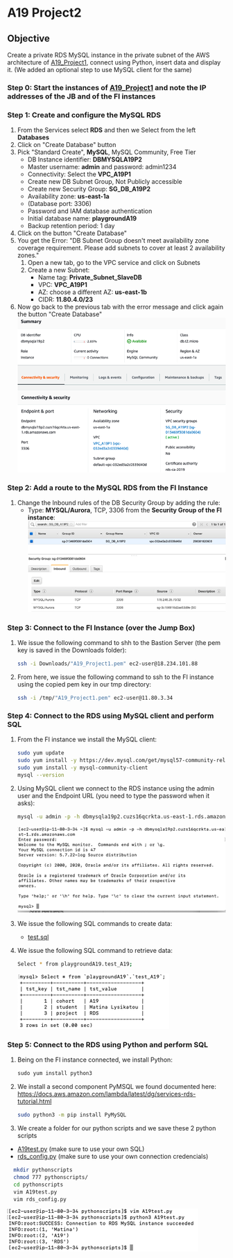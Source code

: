 # A19 Project2
## Objective 
Create a private RDS MySQL instance in the private subnet of the AWS architecture of [A19_Project1](/A19_Project1_Readme.md), connect using Python, insert data and display it. (We added an optional step to use MySQL client for the same)

### Step 0: Start the instances of [A19_Project1](/A19_Project1_Readme.md) and note the IP addresses of the JB and of the FI instances

### Step 1: Create and configure the MySQL RDS
1. From the Services select **RDS** and then we Select from the left **Databases**
1. Click on "Create Database" button
1. Pick "Standard Create", **MySQL**, MySQL Community, Free Tier
	- DB Instance identifier: **DBMYSQLA19P2**
  	-	Master username: **admin** and password: admin1234
 	-	Connectivity: Select the **VPC_A19P1**
 	-	Create new DB Subnet Group, Not Publicly accessible
 	-	Create new Security Group: **SG_DB_A19P2**
 	-	Availability zone: **us-east-1a**
 	-	(Database port: 3306)
 	-	Password and IAM database authentication
 	-	Initial database name: **playgroundA19**
 	-	Backup retention period: 1 day
4. Click on the button "Create Database"
5. You get the Error: "DB Subnet Group doesn't meet availability zone coverage requirement. Please add subnets to cover at least 2 availability zones." 
	1. Open a new tab, go to the VPC service and click on Subnets
	2. Create a new Subnet:
	  	- Name tag: **Private_Subnet_SlaveDB**
	  	- VPC: **VPC_A19P1**
	 	- AZ: choose a different AZ: **us-east-1b**
		- CIDR: **11.80.4.0/23**
6. Now go back to the previous tab with the error message and click again the button "Create Database"
	![Alt text](pics/DB1.png?raw=true "DB1")

### Step 2: Add a route to the MySQL RDS from the FI Instance
1. Change the Inbound rules of the DB Security Group by adding the rule:
	- Type: **MYSQL/Aurora**, TCP, 3306 from the **Security Group of the FI instance**:
	![Alt text](pics/SG_Change.png?raw=true "SG")

### Step 3: Connect to the FI Instance (over the Jump Box)
1. We issue the following command to shh to the Bastion Server (the pem key is saved in the Downloads folder):
	```sh 
	ssh -i Downloads/"A19_Project1.pem" ec2-user@18.234.101.88
	```
1. From here, we issue the following command to ssh to the FI instance using the copied pem key in our tmp directory:
	```sh
	ssh -i /tmp/"A19_Project1.pem" ec2-user@11.80.3.34
	```
  
### Step 4: Connect to the RDS using MySQL client and perform SQL
1. From the FI instance we install the MySQL client:
	```sh
	sudo yum update
	sudo yum install -y https://dev.mysql.com/get/mysql57-community-release-el7-11.noarch.rpm
	sudo yum install -y mysql-community-client
	mysql --version
	```
2. Using MySQL client we connect to the RDS instance using the admin user and the Endpoint URL (you need to type the password when it asks):
	```sh
	mysql -u admin -p -h dbmysqla19p2.cuzs16qcrkta.us-east-1.rds.amazonaws.com
	```
  	![Alt text](pics/mysql_client_conn.png?raw=true "MySQLClient")
  
3. We issue the following SQL commands to create data:
   	- [test.sql](sqlscripts/test.sql)
   
4. We issue the following SQL command to retrieve data:
	```sh
	Select * from playgroundA19.test_A19;
	```
  	![Alt text](pics/SQL_Results1.png?raw=true "SQLResults1")

### Step 5: Connect to the RDS using Python and perform SQL
1. Being on the FI instance connected, we install Python:
	```sh
	sudo yum install python3
	```
2. We install a second component PyMSQL we found documented here: https://docs.aws.amazon.com/lambda/latest/dg/services-rds-tutorial.html
	```sh
	sudo python3 -m pip install PyMySQL
	```
3. We create a folder for our python scripts and we save these 2 python scripts
  - [A19test.py](pythonscripts/A19test.py)  (make sure to use your own SQL)
  - [rds_config.py](pythonscripts/rds_config.py) (make sure to use your own connection credencials)
  ```sh
	mkdir pythonscripts
	chmod 777 pythonscripts/
	cd pythonscripts
	vim A19test.py
  	vim rds_config.py
   ```
  ![Alt text](pics/python_results.png?raw=true "SQLResults1")
